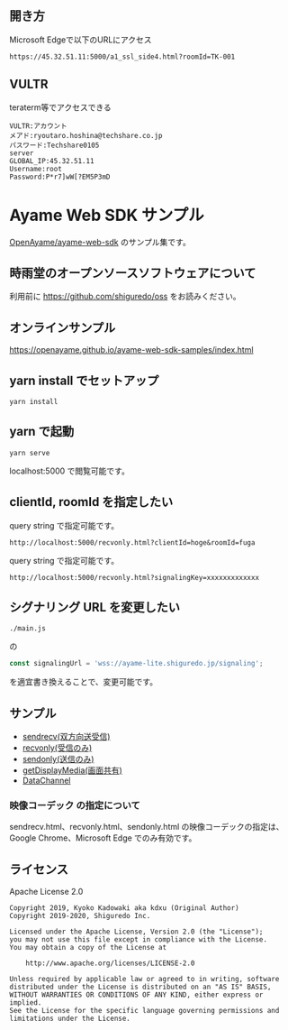 ## 開き方

Microsoft Edgeで以下のURLにアクセス
```
https://45.32.51.11:5000/a1_ssl_side4.html?roomId=TK-001
```

## VULTR
teraterm等でアクセスできる
```
VULTR:アカウント
メアド:ryoutaro.hoshina@techshare.co.jp
パスワード:Techshare0105
server
GLOBAL_IP:45.32.51.11
Username:root
Password:P*r7]wW[?EM5P3mD
```


# Ayame Web SDK サンプル

[OpenAyame/ayame-web-sdk](https://github.com/OpenAyame/ayame-web-sdk) のサンプル集です。

## 時雨堂のオープンソースソフトウェアについて

利用前に https://github.com/shiguredo/oss をお読みください。

## オンラインサンプル

https://openayame.github.io/ayame-web-sdk-samples/index.html

## yarn install でセットアップ

```
yarn install
```

## yarn で起動

```
yarn serve
```

localhost:5000 で閲覧可能です。

## clientId, roomId  を指定したい

query string で指定可能です。

```
http://localhost:5000/recvonly.html?clientId=hoge&roomId=fuga
```


query string で指定可能です。

```
http://localhost:5000/recvonly.html?signalingKey=xxxxxxxxxxxxx
```


## シグナリング URL を変更したい

`./main.js`

の 

```javascript
const signalingUrl = 'wss://ayame-lite.shiguredo.jp/signaling';
```

を適宜書き換えることで、変更可能です。

## サンプル

- [sendrecv(双方向送受信)](./sendrecv.html)
- [recvonly(受信のみ)](./recvonly.html)
- [sendonly(送信のみ)](./sendonly.html)
- [getDisplayMedia(画面共有)](./displaymedia.html)
- [DataChannel](./datachannel.html)

### 映像コーデック の指定について

sendrecv.html、recvonly.html、sendonly.html の映像コーデックの指定は、Google Chrome、Microsoft Edge でのみ有効です。

## ライセンス

Apache License 2.0

```
Copyright 2019, Kyoko Kadowaki aka kdxu (Original Author)
Copyright 2019-2020, Shiguredo Inc.

Licensed under the Apache License, Version 2.0 (the "License");
you may not use this file except in compliance with the License.
You may obtain a copy of the License at

    http://www.apache.org/licenses/LICENSE-2.0

Unless required by applicable law or agreed to in writing, software
distributed under the License is distributed on an "AS IS" BASIS,
WITHOUT WARRANTIES OR CONDITIONS OF ANY KIND, either express or implied.
See the License for the specific language governing permissions and
limitations under the License.
```
